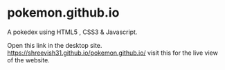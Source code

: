 # pokemon.github.io
A pokedex using HTML5 , CSS3 &amp; Javascript.

Open this link in the desktop site. 
https://shreevish31.github.io/pokemon.github.io/ visit this for the live view of the website.
